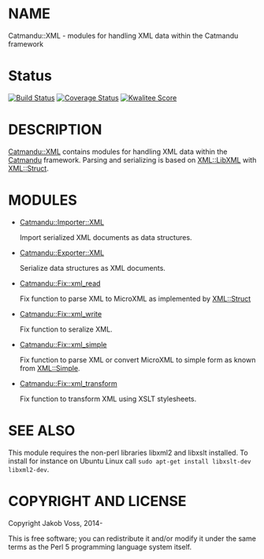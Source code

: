# NAME

Catmandu::XML - modules for handling XML data within the Catmandu framework

# Status

[![Build Status](https://travis-ci.org/gbv/Catmandu-XML.png)](https://travis-ci.org/gbv/Catmandu-XML)
[![Coverage Status](https://coveralls.io/repos/gbv/Catmandu-XML/badge.png)](https://coveralls.io/r/gbv/Catmandu-XML)
[![Kwalitee Score](http://cpants.cpanauthors.org/dist/Catmandu-XML.png)](http://cpants.cpanauthors.org/dist/Catmandu-XML)

# DESCRIPTION

[Catmandu::XML](https://metacpan.org/pod/Catmandu::XML) contains modules for handling XML data within the [Catmandu](https://metacpan.org/pod/Catmandu)
framework. Parsing and serializing is based on [XML::LibXML](https://metacpan.org/pod/XML::LibXML) with
[XML::Struct](https://metacpan.org/pod/XML::Struct).

# MODULES

- [Catmandu::Importer::XML](https://metacpan.org/pod/Catmandu::Importer::XML)

    Import serialized XML documents as data structures.

- [Catmandu::Exporter::XML](https://metacpan.org/pod/Catmandu::Exporter::XML)

    Serialize data structures as XML documents.

- [Catmandu::Fix::xml\_read](https://metacpan.org/pod/Catmandu::Fix::xml_read)

    Fix function to parse XML to MicroXML as implemented by [XML::Struct](https://metacpan.org/pod/XML::Struct)

- [Catmandu::Fix::xml\_write](https://metacpan.org/pod/Catmandu::Fix::xml_write)

    Fix function to seralize XML.

- [Catmandu::Fix::xml\_simple](https://metacpan.org/pod/Catmandu::Fix::xml_simple)

    Fix function to parse XML or convert MicroXML to simple form as known from
    [XML::Simple](https://metacpan.org/pod/XML::Simple).

- [Catmandu::Fix::xml\_transform](https://metacpan.org/pod/Catmandu::Fix::xml_transform)

    Fix function to transform XML using XSLT stylesheets.

# SEE ALSO

This module requires the non-perl libraries libxml2 and libxslt installed. To
install for instance on Ubuntu Linux call `sudo apt-get install libxslt-dev
libxml2-dev`.

# COPYRIGHT AND LICENSE

Copyright Jakob Voss, 2014-

This is free software; you can redistribute it and/or modify it under the same
terms as the Perl 5 programming language system itself.
